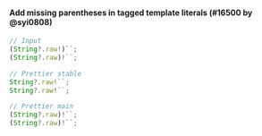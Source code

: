 #### Add missing parentheses in tagged template literals (#16500 by @syi0808)

<!-- prettier-ignore -->
```jsx
// Input
(String?.raw!)``;
(String?.raw)!``;

// Prettier stable
String?.raw!``;
String?.raw!``;

// Prettier main
(String?.raw)!``;
(String?.raw)!``;
```
